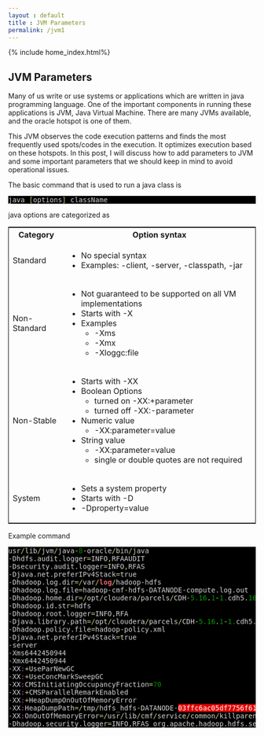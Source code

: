 ```yaml
---
layout : default
title : JVM Parameters
permalink: /jvm1
---
```

{% include home_index.html%}
## JVM Parameters
Many of us write or use systems or applications which are written in java programming language. One of the important components in running these applications is JVM, Java Virtual Machine. There are many JVMs available, and the oracle hotspot is one of them.

This JVM observes the code execution patterns and finds the most frequently used spots/codes in the execution. It optimizes execution based on these hotspots. In this post, I will discuss how to add parameters to JVM and some important parameters that we should keep in mind to avoid operational issues.

The basic command that is used to run a java class is
<pre style="color: #d1d1d1; background: #000000;">java <span style="color: #d2cd86;">[</span>options<span style="color: #d2cd86;">]</span> className
</pre>
java options are categorized as
<table style="border: 1px solid black; border-collapse: collapse;">
<tbody>
<tr>
<th style="text-align: center;">Category</th>
<th style="text-align: center;">Option syntax</th>
</tr>
<tr>
<td>Standard</td>
<td>
<ul>
	<li>No special syntax</li>
	<li>Examples: -client, -server, -classpath, -jar</li>
</ul>
</td>
</tr>
<tr>
<td>Non-Standard</td>
<td>
<ul>
	<li>Not guaranteed to be supported on all VM implementations</li>
	<li>Starts with -X</li>
	<li>Examples
<ul>
	<li>-Xms</li>
	<li>-Xmx</li>
	<li>-Xloggc:file</li>
</ul>
</li>
</ul>
</td>
</tr>
<tr>
<td>Non-Stable</td>
<td>
<ul>
	<li>Starts with -XX</li>
	<li>Boolean Options
<ul>
	<li>turned on -XX:+parameter</li>
	<li>turned off -XX:-parameter</li>
</ul>
</li>
	<li>Numeric value
<ul>
	<li>-XX:parameter=value</li>
</ul>
</li>
	<li>String value
<ul>
	<li>-XX:parameter=value</li>
	<li>single or double quotes are not required</li>
</ul>
</li>
</ul>
</td>
</tr>
<tr>
<td>System</td>
<td>
<ul>
	<li>Sets a system property</li>
	<li>Starts with -D</li>
	<li>-Dproperty=value</li>
</ul>
</td>
</tr>
</tbody>
</table>
Example command
<pre style="color: #d1d1d1; background: #000000;">usr<span style="color: #d2cd86;">/</span>lib<span style="color: #d2cd86;">/</span>jvm<span style="color: #d2cd86;">/</span>java<span style="color: #d2cd86;">-</span><span style="color: #008c00;">8</span><span style="color: #d2cd86;">-</span>oracle<span style="color: #d2cd86;">/</span>bin<span style="color: #d2cd86;">/</span>java 
<span style="color: #d2cd86;">-</span>Dhdfs<span style="color: #d2cd86;">.</span>audit<span style="color: #d2cd86;">.</span>logger<span style="color: #d2cd86;">=</span>INFO<span style="color: #d2cd86;">,</span>RFAAUDIT 
<span style="color: #d2cd86;">-</span>Dsecurity<span style="color: #d2cd86;">.</span>audit<span style="color: #d2cd86;">.</span>logger<span style="color: #d2cd86;">=</span>INFO<span style="color: #d2cd86;">,</span>RFAS 
<span style="color: #d2cd86;">-</span>Djava<span style="color: #d2cd86;">.</span>net<span style="color: #d2cd86;">.</span>preferIPv4Stack<span style="color: #d2cd86;">=</span>true 
<span style="color: #d2cd86;">-</span>Dhadoop<span style="color: #d2cd86;">.</span>log<span style="color: #d2cd86;">.</span>dir<span style="color: #d2cd86;">=</span><span style="color: #d2cd86;">/</span>var<span style="color: #d2cd86;">/</span><span style="color: #e66170; font-weight: bold;">log</span><span style="color: #d2cd86;">/</span>hadoop<span style="color: #d2cd86;">-</span>hdfs 
<span style="color: #d2cd86;">-</span>Dhadoop<span style="color: #d2cd86;">.</span>log<span style="color: #d2cd86;">.</span>file<span style="color: #d2cd86;">=</span>hadoop<span style="color: #d2cd86;">-</span>cmf<span style="color: #d2cd86;">-</span>hdfs<span style="color: #d2cd86;">-</span>DATANODE<span style="color: #d2cd86;">-</span>compute<span style="color: #d2cd86;">.</span>log<span style="color: #d2cd86;">.</span>out 
<span style="color: #d2cd86;">-</span>Dhadoop<span style="color: #d2cd86;">.</span>home<span style="color: #d2cd86;">.</span>dir<span style="color: #d2cd86;">=</span><span style="color: #d2cd86;">/</span>opt<span style="color: #d2cd86;">/</span>cloudera<span style="color: #d2cd86;">/</span>parcels<span style="color: #d2cd86;">/</span>CDH<span style="color: #d2cd86;">-</span><span style="color: #009f00;">5.16</span><span style="color: #d2cd86;">.</span><span style="color: #008c00;">1</span><span style="color: #d2cd86;">-</span><span style="color: #009f00;">1.</span>cdh5<span style="color: #d2cd86;">.</span><span style="color: #009f00;">16.1</span><span style="color: #d2cd86;">.</span>p0<span style="color: #d2cd86;">.</span><span style="color: #008c00;">3</span><span style="color: #d2cd86;">/</span>lib<span style="color: #d2cd86;">/</span>hadoop 
<span style="color: #d2cd86;">-</span>Dhadoop<span style="color: #d2cd86;">.</span>id<span style="color: #d2cd86;">.</span>str<span style="color: #d2cd86;">=</span>hdfs 
<span style="color: #d2cd86;">-</span>Dhadoop<span style="color: #d2cd86;">.</span>root<span style="color: #d2cd86;">.</span>logger<span style="color: #d2cd86;">=</span>INFO<span style="color: #d2cd86;">,</span>RFA 
<span style="color: #d2cd86;">-</span>Djava<span style="color: #d2cd86;">.</span>library<span style="color: #d2cd86;">.</span>path<span style="color: #d2cd86;">=</span><span style="color: #d2cd86;">/</span>opt<span style="color: #d2cd86;">/</span>cloudera<span style="color: #d2cd86;">/</span>parcels<span style="color: #d2cd86;">/</span>CDH<span style="color: #d2cd86;">-</span><span style="color: #009f00;">5.16</span><span style="color: #d2cd86;">.</span><span style="color: #008c00;">1</span><span style="color: #d2cd86;">-</span><span style="color: #009f00;">1.</span>cdh5<span style="color: #d2cd86;">.</span><span style="color: #009f00;">16.1</span><span style="color: #d2cd86;">.</span>p0<span style="color: #d2cd86;">.</span><span style="color: #008c00;">3</span><span style="color: #d2cd86;">/</span>lib<span style="color: #d2cd86;">/</span>hadoop<span style="color: #d2cd86;">/</span>lib<span style="color: #d2cd86;">/</span>native 
<span style="color: #d2cd86;">-</span>Dhadoop<span style="color: #d2cd86;">.</span>policy<span style="color: #d2cd86;">.</span>file<span style="color: #d2cd86;">=</span>hadoop<span style="color: #d2cd86;">-</span>policy<span style="color: #d2cd86;">.</span>xml 
<span style="color: #d2cd86;">-</span>Djava<span style="color: #d2cd86;">.</span>net<span style="color: #d2cd86;">.</span>preferIPv4Stack<span style="color: #d2cd86;">=</span>true 
<span style="color: #d2cd86;">-</span>server 
<span style="color: #d2cd86;">-</span>Xms6442450944 
<span style="color: #d2cd86;">-</span>Xmx6442450944 
<span style="color: #d2cd86;">-</span>XX<span style="color: #b060b0;">:</span><span style="color: #d2cd86;">+</span>UseParNewGC 
<span style="color: #d2cd86;">-</span>XX<span style="color: #b060b0;">:</span><span style="color: #d2cd86;">+</span>UseConcMarkSweepGC 
<span style="color: #d2cd86;">-</span>XX<span style="color: #b060b0;">:</span>CMSInitiatingOccupancyFraction<span style="color: #d2cd86;">=</span><span style="color: #008c00;">70</span> 
<span style="color: #d2cd86;">-</span>XX<span style="color: #b060b0;">:</span><span style="color: #d2cd86;">+</span>CMSParallelRemarkEnabled 
<span style="color: #d2cd86;">-</span>XX<span style="color: #b060b0;">:</span><span style="color: #d2cd86;">+</span>HeapDumpOnOutOfMemoryError 
<span style="color: #d2cd86;">-</span>XX<span style="color: #b060b0;">:</span>HeapDumpPath<span style="color: #d2cd86;">=</span><span style="color: #d2cd86;">/</span>tmp<span style="color: #d2cd86;">/</span>hdfs_hdfs<span style="color: #d2cd86;">-</span>DATANODE<span style="color: #d2cd86;">-</span><span style="color: #ffffff; background: #dd0000;">03ffc6ac05df7756f611f7e883f48701_pid17717</span><span style="color: #d2cd86;">.</span>hprof 
<span style="color: #d2cd86;">-</span>XX<span style="color: #b060b0;">:</span>OnOutOfMemoryError<span style="color: #d2cd86;">=</span><span style="color: #d2cd86;">/</span>usr<span style="color: #d2cd86;">/</span>lib<span style="color: #d2cd86;">/</span>cmf<span style="color: #d2cd86;">/</span>service<span style="color: #d2cd86;">/</span>common<span style="color: #d2cd86;">/</span>killparent<span style="color: #d2cd86;">.</span>sh 
<span style="color: #d2cd86;">-</span>Dhadoop<span style="color: #d2cd86;">.</span>security<span style="color: #d2cd86;">.</span>logger<span style="color: #d2cd86;">=</span>INFO<span style="color: #d2cd86;">,</span>RFAS org<span style="color: #d2cd86;">.</span>apache<span style="color: #d2cd86;">.</span>hadoop<span style="color: #d2cd86;">.</span>hdfs<span style="color: #d2cd86;">.</span>server<span style="color: #d2cd86;">.</span>datanode<span style="color: #d2cd86;">.</span>DataNode
</pre>